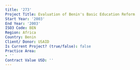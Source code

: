 ```yaml
---
title: '273'
Project Title: Evaluation of Benin's Basic Education Reform
Start Year: '2003'
End Year: '2003'
ISO3 Code: BEN
Region: Africa
Country: Benin
Client/ Donor: USAID
Is Current Project? (true/false): false
Practice Area:
- ''
Contract Value USD: ''
---
```


